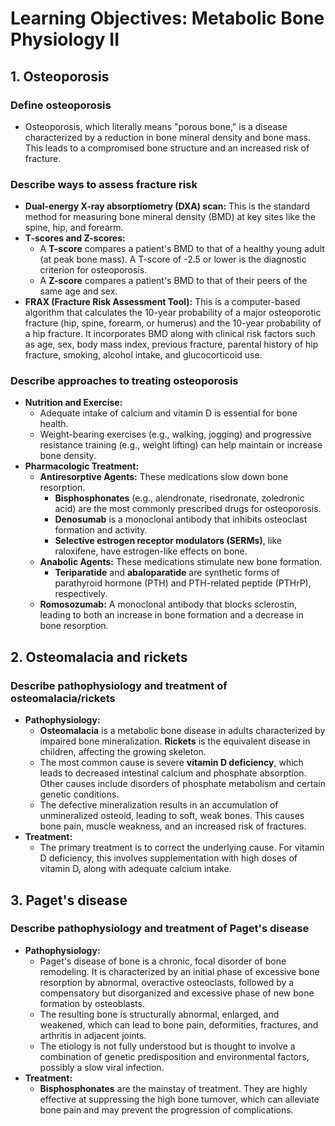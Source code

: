 
# Learning Objectives: Metabolic Bone Physiology II

## 1. Osteoporosis

### Define osteoporosis

*   Osteoporosis, which literally means "porous bone," is a disease characterized by a reduction in bone mineral density and bone mass. This leads to a compromised bone structure and an increased risk of fracture.

### Describe ways to assess fracture risk

*   **Dual-energy X-ray absorptiometry (DXA) scan:** This is the standard method for measuring bone mineral density (BMD) at key sites like the spine, hip, and forearm.
*   **T-scores and Z-scores:**
    *   A **T-score** compares a patient's BMD to that of a healthy young adult (at peak bone mass). A T-score of -2.5 or lower is the diagnostic criterion for osteoporosis.
    *   A **Z-score** compares a patient's BMD to that of their peers of the same age and sex.
*   **FRAX (Fracture Risk Assessment Tool):** This is a computer-based algorithm that calculates the 10-year probability of a major osteoporotic fracture (hip, spine, forearm, or humerus) and the 10-year probability of a hip fracture. It incorporates BMD along with clinical risk factors such as age, sex, body mass index, previous fracture, parental history of hip fracture, smoking, alcohol intake, and glucocorticoid use.

### Describe approaches to treating osteoporosis

*   **Nutrition and Exercise:**
    *   Adequate intake of calcium and vitamin D is essential for bone health.
    *   Weight-bearing exercises (e.g., walking, jogging) and progressive resistance training (e.g., weight lifting) can help maintain or increase bone density.
*   **Pharmacologic Treatment:**
    *   **Antiresorptive Agents:** These medications slow down bone resorption.
        *   **Bisphosphonates** (e.g., alendronate, risedronate, zoledronic acid) are the most commonly prescribed drugs for osteoporosis.
        *   **Denosumab** is a monoclonal antibody that inhibits osteoclast formation and activity.
        *   **Selective estrogen receptor modulators (SERMs)**, like raloxifene, have estrogen-like effects on bone.
    *   **Anabolic Agents:** These medications stimulate new bone formation.
        *   **Teriparatide** and **abaloparatide** are synthetic forms of parathyroid hormone (PTH) and PTH-related peptide (PTHrP), respectively.
    *   **Romosozumab:** A monoclonal antibody that blocks sclerostin, leading to both an increase in bone formation and a decrease in bone resorption.

## 2. Osteomalacia and rickets

### Describe pathophysiology and treatment of osteomalacia/rickets

*   **Pathophysiology:**
    *   **Osteomalacia** is a metabolic bone disease in adults characterized by impaired bone mineralization. **Rickets** is the equivalent disease in children, affecting the growing skeleton.
    *   The most common cause is severe **vitamin D deficiency**, which leads to decreased intestinal calcium and phosphate absorption. Other causes include disorders of phosphate metabolism and certain genetic conditions.
    *   The defective mineralization results in an accumulation of unmineralized osteoid, leading to soft, weak bones. This causes bone pain, muscle weakness, and an increased risk of fractures.
*   **Treatment:**
    *   The primary treatment is to correct the underlying cause. For vitamin D deficiency, this involves supplementation with high doses of vitamin D, along with adequate calcium intake.

## 3. Paget's disease

### Describe pathophysiology and treatment of Paget's disease

*   **Pathophysiology:**
    *   Paget's disease of bone is a chronic, focal disorder of bone remodeling. It is characterized by an initial phase of excessive bone resorption by abnormal, overactive osteoclasts, followed by a compensatory but disorganized and excessive phase of new bone formation by osteoblasts.
    *   The resulting bone is structurally abnormal, enlarged, and weakened, which can lead to bone pain, deformities, fractures, and arthritis in adjacent joints.
    *   The etiology is not fully understood but is thought to involve a combination of genetic predisposition and environmental factors, possibly a slow viral infection.
*   **Treatment:**
    *   **Bisphosphonates** are the mainstay of treatment. They are highly effective at suppressing the high bone turnover, which can alleviate bone pain and may prevent the progression of complications.
